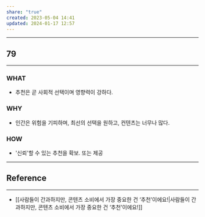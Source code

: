 ```yaml
---
share: "true"
created: 2023-05-04 14:41
updated: 2024-01-17 12:57
---
```


---
## 79
---
### WHAT
- 추천은 곧 사회적 선택이며 영향력이 강하다.
### WHY
- 인간은 위험을 기피하며, 최선의 선택을 원하고, 컨텐츠는 너무나 많다.
### HOW
- '신뢰'할 수 있는 추천을 확보. 또는 제공
---



## Reference
---
- [[사람들이 간과하지만, 콘텐츠 소비에서 가장 중요한 건 ‘추천’이에요!|사람들이 간과하지만, 콘텐츠 소비에서 가장 중요한 건 ‘추천’이에요!]]